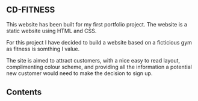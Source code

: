 ## CD-FITNESS

This website has been built for my first portfolio project. The website is a static website using HTML and CSS. 

For this project I have decided to build a website based on a ficticious gym as fitness is somthing I value.

The site is aimed to attract customers, with a nice easy to read layout, complimenting colour scheme, and providing all the information a potential new customer would need to make the decision to sign up.

## Contents




